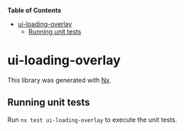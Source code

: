 <!-- START doctoc generated TOC please keep comment here to allow auto update -->
<!-- DON'T EDIT THIS SECTION, INSTEAD RE-RUN doctoc TO UPDATE -->
**Table of Contents**

- [ui-loading-overlay](#ui-loading-overlay)
  - [Running unit tests](#running-unit-tests)

<!-- END doctoc generated TOC please keep comment here to allow auto update -->

# ui-loading-overlay

This library was generated with [Nx](https://nx.dev).


## Running unit tests

Run `nx test ui-loading-overlay` to execute the unit tests.

